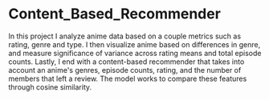 # Content_Based_Recommender
In this project I analyze anime data based on a couple metrics such as rating, genre and type. I then visualize anime based on differences in genre, and measure significance of variance across rating means and total episode counts. Lastly, I end with a content-based recommender that takes into account an anime's genres, episode counts, rating, and the number of members that left a review. The model works to compare these features through cosine similarity. 
